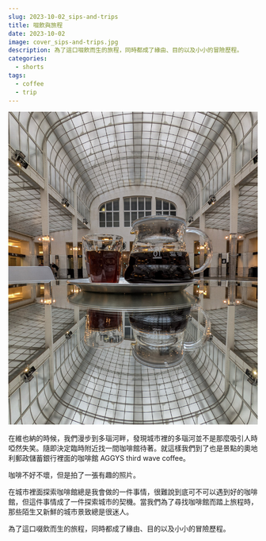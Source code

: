 ```yaml
---
slug: 2023-10-02_sips-and-trips
title: 啜飲與旅程
date: 2023-10-02
image: cover_sips-and-trips.jpg
description: 為了這口啜飲而生的旅程，同時都成了緣由、目的以及小小的冒險歷程。
categories:
  - shorts
tags:
  - coffee
  - trip
---
```


![sips and trips](./cover_sip-and-trips.jpg)

在維也納的時候，我們漫步到多瑙河畔，發現城市裡的多瑙河並不是那麼吸引人時啞然失笑。隨即決定臨時附近找一間咖啡館待著。就這樣我們到了也是景點的奧地利郵政儲蓄銀行裡面的咖啡館 AGGYS third wave coffee。

咖啡不好不壞，但是拍了一張有趣的照片。

在城市裡面探索咖啡館總是我會做的一件事情，很難說到底可不可以遇到好的咖啡館，但這件事情成了一件探索城市的契機。當我們為了尋找咖啡館而踏上旅程時，那些陌生又新鮮的城市景致總是很迷人。

為了這口啜飲而生的旅程，同時都成了緣由、目的以及小小的冒險歷程。
